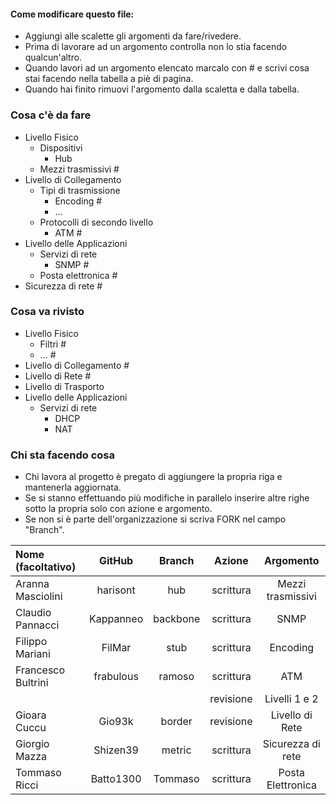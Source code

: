 #### Come modificare questo file:
+ Aggiungi alle scalette gli argomenti da fare/rivedere.
+ Prima di lavorare ad un argomento controlla non lo stia facendo qualcun'altro.
+ Quando lavori ad un argomento elencato marcalo con # e scrivi cosa stai facendo nella tabella a piè di pagina.
+ Quando hai finito rimuovi l'argomento dalla scaletta e dalla tabella.

### Cosa c'è da fare
+ Livello Fisico
  + Dispositivi
    + Hub
  + Mezzi trasmissivi #
+ Livello di Collegamento
  + Tipi di trasmissione
    + Encoding # 
    + ...
  + Protocolli di secondo livello
    + ATM #
+ Livello delle Applicazioni
  + Servizi di rete 
    + SNMP #
  + Posta elettronica #
+ Sicurezza di rete #

### Cosa va rivisto
+ Livello Fisico
  + Filtri #
  + ... #
+ Livello di Collegamento #
+ Livello di Rete #
+ Livello di Trasporto
+ Livello delle Applicazioni
  + Servizi di rete
    + DHCP
    + NAT

### Chi sta facendo cosa
+ Chi lavora al progetto è pregato di aggiungere la propria riga e mantenerla aggiornata.
+ Se si stanno effettuando più modifiche in parallelo inserire altre righe sotto la propria solo con azione e argomento.
+ Se non si è parte dell'organizzazione si scriva FORK nel campo "Branch".

| Nome (facoltativo) | GitHub       | Branch   | Azione    | Argomento          |
|:-------------------|:------------:|:--------:|:---------:|:------------------:|
| Aranna Masciolini  | harisont     | hub      | scrittura | Mezzi trasmissivi  |
| Claudio Pannacci   | Kappanneo    | backbone | scrittura | SNMP               |
| Filippo Mariani    | FilMar       | stub     | scrittura | Encoding           |
| Francesco Bultrini | frabulous    | ramoso   | scrittura | ATM                |
|                    |              |          | revisione | Livelli 1 e 2      |
| Gioara Cuccu       | Gio93k       | border   | revisione | Livello di Rete    |
| Giorgio Mazza      | Shizen39     | metric   | scrittura | Sicurezza di rete  |
| Tommaso Ricci      | Batto1300    | Tommaso  | scrittura | Posta Elettronica  |
